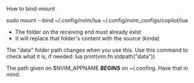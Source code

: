 How to bind-mount

sudo mount --bind ~/.config/nvim/lua ~/.config/nvim_configs/copilot/lua

- The folder on the receiving end must already exist
- It will replace that folder's content with the source (kinda)

The "data" folder path changes when you use this.
Use this command to check what it is, if needed:
lua print(vim.fn.stdpath("data")) 


The path given on $NVIM_APPNAME   ***BEGINS*** on ~/.confing.
Have that in mind.


